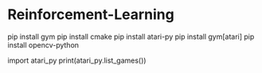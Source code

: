 # Reinforcement-Learning
pip install gym
pip install cmake
pip install atari-py
pip install gym[atari]
pip install opencv-python

import atari_py
print(atari_py.list_games())
